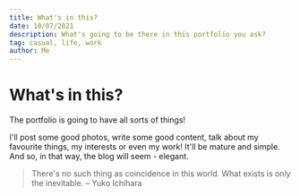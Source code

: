 ```yaml
---
title: What's in this?
date: 10/07/2021
description: What's going to be there in this portfolio you ask?
tag: casual, life, work
author: Me
---
```


# What's in this?

The portfolio is going to have all sorts of things!

I'll post some good photos, write some good content, talk about my favourite things, my interests or even my work! It'll be mature and simple. And so, in that way, the blog will seem - elegant.

> There's no such thing as coincidence in this world. What exists is only the inevitable. – Yuko Ichihara








